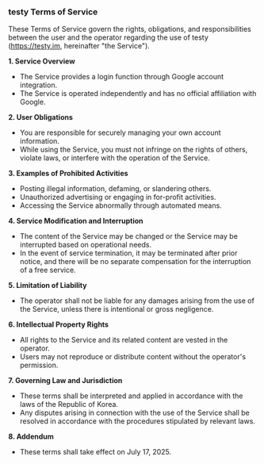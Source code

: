 ### testy Terms of Service

These Terms of Service govern the rights, obligations, and responsibilities between the user and the operator regarding the use of testy (https://testy.im, hereinafter "the Service").

**1. Service Overview**

- The Service provides a login function through Google account integration.
- The Service is operated independently and has no official affiliation with Google.

**2. User Obligations**

- You are responsible for securely managing your own account information.
- While using the Service, you must not infringe on the rights of others, violate laws, or interfere with the operation of the Service.

**3. Examples of Prohibited Activities**

- Posting illegal information, defaming, or slandering others.
- Unauthorized advertising or engaging in for-profit activities.
- Accessing the Service abnormally through automated means.

**4. Service Modification and Interruption**

- The content of the Service may be changed or the Service may be interrupted based on operational needs.
- In the event of service termination, it may be terminated after prior notice, and there will be no separate compensation for the interruption of a free service.

**5. Limitation of Liability**

- The operator shall not be liable for any damages arising from the use of the Service, unless there is intentional or gross negligence.

**6. Intellectual Property Rights**

- All rights to the Service and its related content are vested in the operator.
- Users may not reproduce or distribute content without the operator's permission.

**7. Governing Law and Jurisdiction**

- These terms shall be interpreted and applied in accordance with the laws of the Republic of Korea.
- Any disputes arising in connection with the use of the Service shall be resolved in accordance with the procedures stipulated by relevant laws.

**8. Addendum**

- These terms shall take effect on July 17, 2025.
